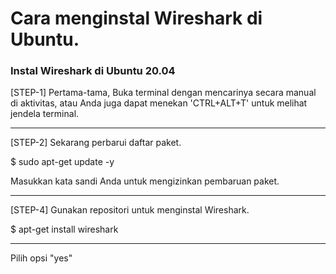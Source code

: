 # Cara menginstal Wireshark di Ubuntu.
### Instal Wireshark di Ubuntu 20.04

<p>[STEP-1] Pertama-tama, Buka terminal dengan mencarinya secara manual di aktivitas, atau Anda juga dapat menekan 'CTRL+ALT+T' untuk melihat jendela terminal.</p><hr>
<p>[STEP-2] Sekarang perbarui daftar paket.</p>
<p>$ sudo apt-get update -y</p>
<p>Masukkan kata sandi Anda untuk mengizinkan pembaruan paket.</p><hr>
<p>[STEP-4] Gunakan repositori untuk menginstal Wireshark.</p>
<p>$ apt-get install wireshark</p><hr>
<p>Pilih opsi "yes"</p>
